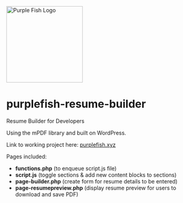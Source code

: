 <img src="https://user-images.githubusercontent.com/104393269/172059648-f985927d-8813-4130-a5ea-75d8d84e8361.png"
     alt="Purple Fish Logo"
     style="height:200px;" />
     
# purplefish-resume-builder
Resume Builder for Developers

Using the mPDF library and built on WordPress.

Link to working project here: <a href="https://purplefish.xyz" target="_blank">purplefish.xyz</a>

Pages included:
* **functions.php** (to enqueue script.js file)
* **script.js** (toggle sections & add new content blocks to sections)
* **page-builder.php** (create form for resume details to be entered)
* **page-resumepreview.php** (display resume preview for users to download and save PDF)
